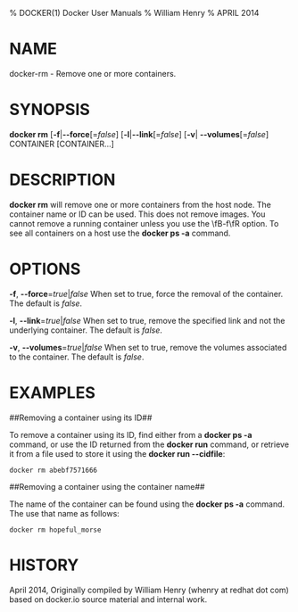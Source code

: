 % DOCKER(1) Docker User Manuals
% William Henry
% APRIL 2014

# NAME

docker-rm - Remove one or more containers.

# SYNOPSIS

**docker rm** [**-f**|**--force**[=*false*] [**-l**|**--link**[=*false*] [**-v**|
**--volumes**[=*false*]
CONTAINER [CONTAINER...]

# DESCRIPTION

**docker rm** will remove one or more containers from the host node. The
container name or ID can be used. This does not remove images. You cannot
remove a running container unless you use the \fB-f\fR option. To see all
containers on a host use the **docker ps -a** command.

# OPTIONS

**-f**, **--force**=*true*|*false*
   When set to true, force the removal of the container. The default is
*false*.

**-l**, **--link**=*true*|*false*
   When set to true, remove the specified link and not the underlying
container. The default is *false*.

**-v**, **--volumes**=*true*|*false*
   When set to true, remove the volumes associated to the container. The
default is *false*.

# EXAMPLES

##Removing a container using its ID##

To remove a container using its ID, find either from a **docker ps -a**
command, or use the ID returned from the **docker run** command, or retrieve
it from a file used to store it using the **docker run --cidfile**:

    docker rm abebf7571666

##Removing a container using the container name##

The name of the container can be found using the **docker ps -a**
command. The use that name as follows:

    docker rm hopeful_morse

# HISTORY

April 2014, Originally compiled by William Henry (whenry at redhat dot com)
based on docker.io source material and internal work.
